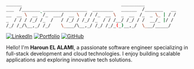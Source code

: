 <!-- Header ASCII Art -->
```bash
______                                      _________
___  /_______ _________________  ________   ______  /_______   __
__  __ \  __ `/_  ___/  __ \  / / /_  __ \  _  __  /_  _ \_ | / /
_  / / / /_/ /_  /   / /_/ / /_/ /_  / / /__/ /_/ / /  __/_ |/ /
/_/ /_/\__,_/ /_/    \____/\__,_/ /_/ /_/_(_)__,_/  \___/_____/
```
[![LinkedIn](https://img.shields.io/badge/LinkedIn-Haroun%20EL%20ALAMI-informational?style=flat&logo=linkedin&logoColor=white&color=0A66C2)](https://www.linkedin.com/in/harounelalami/)
[![Portfolio](https://img.shields.io/badge/Portfolio-haroun.dev-darkseagreen?style=flat)](https://haroun.dev)
[![GitHub](https://img.shields.io/badge/GitHub-Shmayro-informational?style=flat&logo=github&logoColor=white&color=181717)](https://github.com/Shmayro)

Hello! I'm **Haroun EL ALAMI**, a passionate software engineer specializing in full-stack development and cloud technologies. I enjoy building scalable applications and exploring innovative tech solutions.
